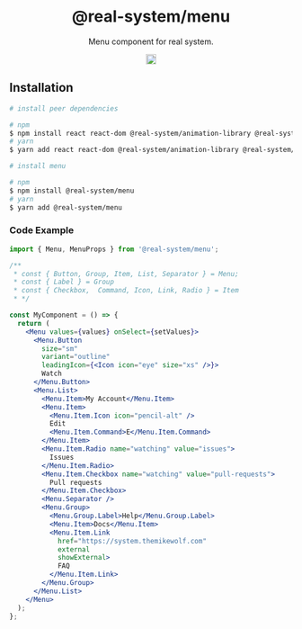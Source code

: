 <h1 align="center">@real-system/menu</h1>
<p align="center">Menu component for real system.</p>
<p align="center">
<a href="https://www.npmjs.com/package/@real-system/menu"><img src="https://badgen.net/npm/v/@real-system/menu?label=&icon=npm&color=blue" alt="npm version" height="18"/></a>
</p>

## Installation

```bash
# install peer dependencies

# npm
$ npm install react react-dom @real-system/animation-library @real-system/ariakit-library @real-system/elements-primitive @real-system/state-library @real-system/styled-library @real-system/utils-library
# yarn
$ yarn add react react-dom @real-system/animation-library @real-system/ariakit-library @real-system/elements-primitive @real-system/state-library @real-system/styled-library @real-system/utils-library

# install menu

# npm
$ npm install @real-system/menu
# yarn
$ yarn add @real-system/menu
```

### Code Example

```jsx
import { Menu, MenuProps } from '@real-system/menu';

/**
 * const { Button, Group, Item, List, Separator } = Menu;
 * const { Label } = Group
 * const { Checkbox,  Command, Icon, Link, Radio } = Item
 * */

const MyComponent = () => {
  return (
    <Menu values={values} onSelect={setValues}>
      <Menu.Button
        size="sm"
        variant="outline"
        leadingIcon={<Icon icon="eye" size="xs" />}>
        Watch
      </Menu.Button>
      <Menu.List>
        <Menu.Item>My Account</Menu.Item>
        <Menu.Item>
          <Menu.Item.Icon icon="pencil-alt" />
          Edit
          <Menu.Item.Command>E</Menu.Item.Command>
        </Menu.Item>
        <Menu.Item.Radio name="watching" value="issues">
          Issues
        </Menu.Item.Radio>
        <Menu.Item.Checkbox name="watching" value="pull-requests">
          Pull requests
        </Menu.Item.Checkbox>
        <Menu.Separator />
        <Menu.Group>
          <Menu.Group.Label>Help</Menu.Group.Label>
          <Menu.Item>Docs</Menu.Item>
          <Menu.Item.Link
            href="https://system.themikewolf.com"
            external
            showExternal>
            FAQ
          </Menu.Item.Link>
        </Menu.Group>
      </Menu.List>
    </Menu>
  );
};
```
